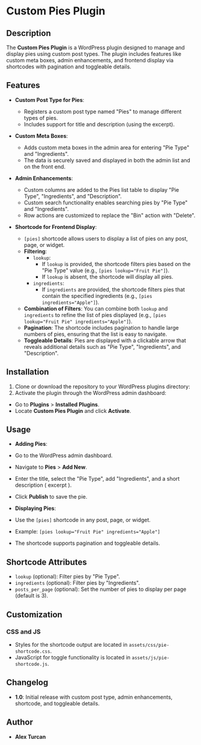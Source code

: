 # Custom Pies Plugin

## Description
The **Custom Pies Plugin** is a WordPress plugin designed to manage and display pies using custom post types. The plugin includes features like custom meta boxes, admin enhancements, and frontend display via shortcodes with pagination and toggleable details.

## Features
- **Custom Post Type for Pies**: 
  - Registers a custom post type named "Pies" to manage different types of pies.
  - Includes support for title and description (using the excerpt).
  
- **Custom Meta Boxes**: 
  - Adds custom meta boxes in the admin area for entering "Pie Type" and "Ingredients".
  - The data is securely saved and displayed in both the admin list and on the front end.

- **Admin Enhancements**: 
  - Custom columns are added to the Pies list table to display "Pie Type", "Ingredients", and "Description".
  - Custom search functionality enables searching pies by "Pie Type" and "Ingredients".
  - Row actions are customized to replace the "Bin" action with "Delete".

- **Shortcode for Frontend Display**: 
  - `[pies]` shortcode allows users to display a list of pies on any post, page, or widget.
  - **Filtering**:
    - `lookup`: 
      - If `lookup` is provided, the shortcode filters pies based on the "Pie Type" value (e.g., `[pies lookup="Fruit Pie"]`).
      - If `lookup` is absent, the shortcode will display all pies.
    - `ingredients`: 
      - If `ingredients` are provided, the shortcode filters pies that contain the specified ingredients (e.g., `[pies ingredients="Apple"]`).
  - **Combination of Filters**: You can combine both `lookup` and `ingredients` to refine the list of pies displayed (e.g., `[pies lookup="Fruit Pie" ingredients="Apple"]`).
  - **Pagination**: The shortcode includes pagination to handle large numbers of pies, ensuring that the list is easy to navigate.
  - **Toggleable Details**: Pies are displayed with a clickable arrow that reveals additional details such as "Pie Type", "Ingredients", and "Description".



## Installation
1. Clone or download the repository to your WordPress plugins directory:
2. Activate the plugin through the WordPress admin dashboard:
- Go to **Plugins** > **Installed Plugins**.
- Locate **Custom Pies Plugin** and click **Activate**.

## Usage
- **Adding Pies**:
- Go to the WordPress admin dashboard.
- Navigate to **Pies** > **Add New**.
- Enter the title, select the "Pie Type", add "Ingredients", and a short description ( excerpt ).
- Click **Publish** to save the pie.

- **Displaying Pies**:
- Use the `[pies]` shortcode in any post, page, or widget.
- Example: `[pies lookup="Fruit Pie" ingredients="Apple"]`
- The shortcode supports pagination and toggleable details.

## Shortcode Attributes
- `lookup` (optional): Filter pies by "Pie Type".
- `ingredients` (optional): Filter pies by "Ingredients".
- `posts_per_page` (optional): Set the number of pies to display per page (default is 3).

## Customization
### CSS and JS
- Styles for the shortcode output are located in `assets/css/pie-shortcode.css`.
- JavaScript for toggle functionality is located in `assets/js/pie-shortcode.js`.

## Changelog
- **1.0**: Initial release with custom post type, admin enhancements, shortcode, and toggleable details.

## Author
- **Alex Turcan**
